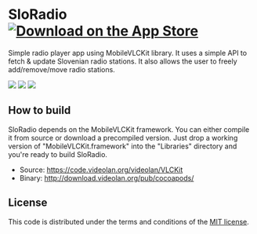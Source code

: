 # SloRadio [![Download on the App Store](http://iphone.jernej.org/app_store.png)](https://itunes.apple.com/si/app/sloradio/id316264385?mt=8)

Simple radio player app using MobileVLCKit library. It uses a simple API to fetch & update Slovenian radio stations. It also allows the user to freely add/remove/move radio stations.

[![](http://iphone.jernej.org/sloradio/sloradio1_thumb.png)](http://iphone.jernej.org/sloradio/sloradio1.png)
[![](http://iphone.jernej.org/sloradio/sloradio2_thumb.png)](http://iphone.jernej.org/sloradio/sloradio2.png)
[![](http://iphone.jernej.org/sloradio/sloradio3_thumb.png)](http://iphone.jernej.org/sloradio/sloradio3.png)

## How to build

SloRadio depends on the MobileVLCKit framework. You can either compile it from source or download a precompiled version. Just drop a working version of "MobileVLCKit.framework" into the "Libraries" directory and you're ready to build SloRadio.

* Source: https://code.videolan.org/videolan/VLCKit
* Binary: http://download.videolan.org/pub/cocoapods/

## License

This code is distributed under the terms and conditions of the [MIT license](LICENSE). 
